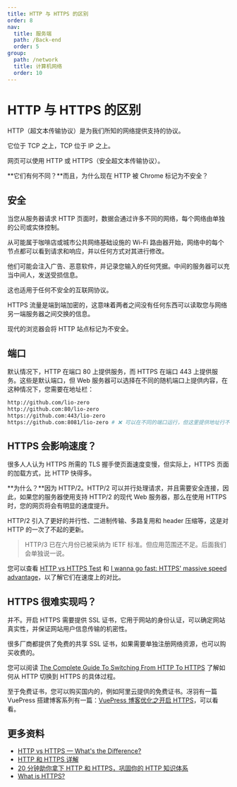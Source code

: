 ```yaml
---
title: HTTP 与 HTTPS 的区别
order: 8
nav:
  title: 服务端
  path: /Back-end
  order: 5
group:
  path: /network
  title: 计算机网络
  order: 10
---
```


# HTTP 与 HTTPS 的区别

HTTP（超文本传输协议）是为我们所知的网络提供支持的协议。

它位于 TCP 之上，TCP 位于 IP 之上。

网页可以使用 HTTP 或 HTTPS（安全超文本传输协议）。

**它们有何不同？**而且，为什么现在 HTTP 被 Chrome 标记为不安全？

## 安全

当您从服务器请求 HTTP 页面时，数据会通过许多不同的网络，每个网络由单独的公司或实体控制。

从可能属于咖啡店或城市公共网络基础设施的 Wi-Fi 路由器开始，网络中的每个节点都可以看到请求和响应，并以任何方式对其进行修改。

他们可能会注入广告、恶意软件，并记录您输入的任何凭据。中间的服务器可以充当中间人，发送受损信息。

这也适用于任何不安全的互联网协议。

HTTPS 流量是端到端加密的，这意味着两者之间没有任何东西可以读取您与网络另一端服务器之间交换的信息。

现代的浏览器会将 HTTP 站点标记为不安全。

## 端口

默认情况下，HTTP 在端口 80 上提供服务，而 HTTPS 在端口 443 上提供服务。这些是默认端口，但 Web 服务器可以选择在不同的随机端口上提供内容，在这种情况下，您需要在地址栏：

```bash
http://github.com/lio-zero
http://github.com:80/lio-zero
https://github.com:443/lio-zero
https://github.com:8081/lio-zero # ❌ 可以在不同的端口运行，但这里提供地址行不通
```

## HTTPS 会影响速度？

很多人人认为 HTTPS 所需的 TLS 握手使页面速度变慢，但实际上，HTTPS 页面的加载方式，比 HTTP 快得多。

**为什么？**因为 HTTP/2。HTTP/2 可以并行处理请求，并且需要安全连接，因此，如果您的服务器使用支持 HTTP/2 的现代 Web 服务器，那么在使用 HTTPS 时，您的网页将会有明显的速度提升。

HTTP/2 引入了更好的并行性、二进制传输、多路复用和 header 压缩等，这是对 HTTP 的一次了不起的更新。

> HTTP/3 已在六月份已被采纳为 IETF 标准。但应用范围还不足。后面我们会单独说一说。

您可以查看 [HTTP vs HTTPS Test](https://www.httpvshttps.com/) 和 [I wanna go fast: HTTPS' massive speed advantage](https://www.troyhunt.com/i-wanna-go-fast-https-massive-speed-advantage/)，以了解它们在速度上的对比。

## HTTPS 很难实现吗？

并不。开启 HTTPS 需要提供 SSL 证书，它用于网站的身份认证，可以确定网站真实性，并保证网站用户信息传输的机密性。

很多厂商都提供了免费的共享 SSL 证书，如果需要单独注册网络资源，也可以购买收费的。

您可以阅读 [The Complete Guide To Switching From HTTP To HTTPS](https://www.smashingmagazine.com/2017/06/guide-switching-http-https/) 了解如何从 HTTP 切换到 HTTPS 的具体过程。

至于免费证书，您可以购买国内的，例如阿里云提供的免费证书。冴羽有一篇 VuePress 搭建博客系列有一篇：[VuePress 博客优化之开启 HTTPS](https://github.com/mqyqingfeng/Blog/issues/246)，可以看看。

## 更多资料

- [HTTP vs HTTPS — What's the Difference?](https://www.freecodecamp.org/news/http-vs-https/)
- [HTTP 和 HTTPS 详解](https://juejin.cn/post/6844903604868874247)
- [20 分钟助你拿下 HTTP 和 HTTPS，巩固你的 HTTP 知识体系](https://juejin.cn/post/6994629873985650696)
- [What is HTTPS?](https://www.cloudflare.com/en-gb/learning/ssl/what-is-https/)
